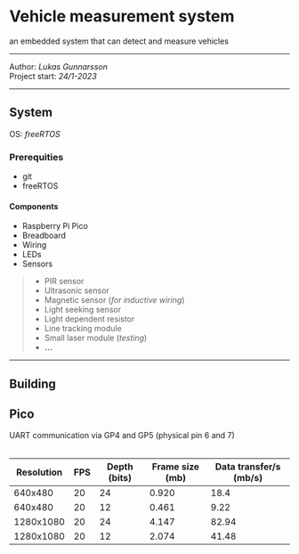 # Vehicle measurement system
an embedded system that can detect and measure vehicles

---
Author: *Lukas Gunnarsson*<br>
Project start: *24/1-2023*<br>

---
## System
OS: *freeRTOS*
### Prerequities
- git
- freeRTOS


#### Components
- Raspberry Pi Pico
- Breadboard
- Wiring
- LEDs
- Sensors 
> - PIR sensor
> - Ultrasonic sensor
> - Magnetic sensor (*for inductive wiring*)
> - Light seeking sensor
> - Light dependent resistor
> - Line tracking module
> - Small laser module (*testing*)
> - **...**

---

## Building


## Pico

UART communication via GP4 and GP5 (physical pin 6 and 7)  
<br>

| Resolution | FPS | Depth (bits) | Frame size (mb)| Data transfer/s (mb/s) |
|----------  | --- | --- | --- | --- |
| 640x480    | 20  |   24    | 0.920 | 18.4 |
| 640x480    | 20  |   12    | 0.461 | 9.22 |
| 1280x1080 | 20 | 24 | 4.147 | 82.94 |
| 1280x1080 | 20 | 12 | 2.074 | 41.48 |
